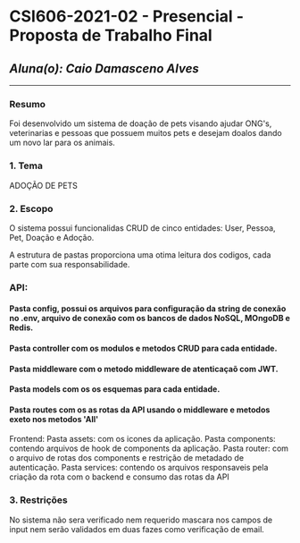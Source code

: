 # **CSI606-2021-02 - Presencial - Proposta de Trabalho Final**

## *Aluna(o): Caio Damasceno Alves*

--------------

### Resumo

Foi desenvolvido um sistema de doação de pets visando ajudar ONG's, veterinarias e pessoas que possuem muitos pets e desejam doalos dando um novo lar para os animais.

### 1. Tema

ADOÇÃO DE PETS
### 2. Escopo

O sistema possui funcionalidas CRUD de cinco entidades: User, Pessoa, Pet, Doação e Adoção.

A estrutura de pastas proporciona uma otima leitura dos codigos, cada parte com sua responsabilidade.

### API:
  #### Pasta config, possui os arquivos para configuração da string de conexão no .env, arquivo de conexão com os bancos de dados NoSQL, MOngoDB e Redis.
  #### Pasta controller com os modulos e metodos CRUD para cada entidade.
  #### Pasta middleware com o metodo middleware de atenticaçaõ com JWT.
  #### Pasta models com os os esquemas para cada entidade.
  #### Pasta routes com os as rotas da API usando o middleware e metodos exeto nos metodos 'All'

Frontend:
  Pasta assets: com os icones da aplicação.
  Pasta components: contendo arquivos de hook de components da aplicação.
  Pasta router: com o arquivo de rotas dos components e restrição de metadado de autenticação.
  Pasta services: contendo os arquivos responsaveis pela criação da rota com o backend e consumo das rotas da API

### 3. Restrições

No sistema não sera verificado nem requerido mascara nos campos de input nem serão validados em duas fazes como verificação de email.
